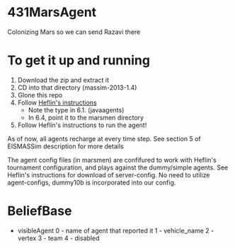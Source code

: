 # 431MarsAgent
Colonizing Mars so we can send Razavi there

# To get it up and running 
1. Download the zip and extract it
2. CD into that directory (massim-2013-1.4)
3. Glone this repo
4. Follow [Heflin's instructions](http://www.cse.lehigh.edu/~heflin/courses/agents-2016/mars-faq.html)
    - Note the type in 6.1. (javaagents)
    - In 6.4, point it to the marsmen directory
5. Follow Heflin's instructions to run the agent!

As of now, all agents recharge at every time step. See section 5 of EISMASSim description for more details

The agent config files (in marsmen) are confifured to work with Heflin's tournament configuration, and plays against the dummy/simple agents. See Heflin's instructions for download of server-config. No need to utilize agent-configs, dummy10b is incorporated into our config.

# BeliefBase
- visibleAgent
    0 - name of agent that reported it
    1 - vehicle_name
    2 - vertex
    3 - team
    4 - disabled
